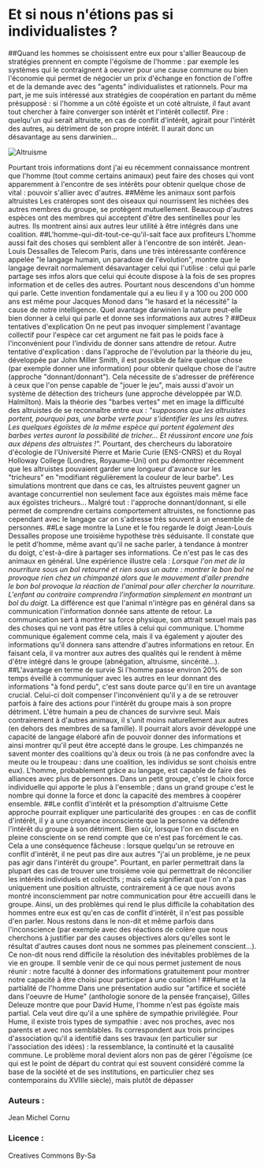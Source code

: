 # Et si nous n'étions pas si individualistes ?
##Quand les hommes se choisissent entre eux pour s'allier
Beaucoup de stratégies prennent en compte l'égoïsme de l'homme : par exemple les systèmes qui le contraignent à oeuvrer pour une cause commune ou bien l'économie qui permet de négocier un prix d'échange en fonction de l'offre et de la demande avec des "agents" individualistes et rationnels.
Pour ma part, je me suis intéressé aux stratégies de coopération en partant du même présupposé : si l'homme a un côté égoïste et un coté altruiste, il faut avant tout chercher à faire converger son intérêt et l'intérêt collectif. Pire : quelqu'un qui serait altruiste, en cas de conflit d'intérêt, agirait pour l'intérêt des autres, au détriment de son propre intérêt. Il aurait donc un désavantage au sens darwinien...

![Altruisme](http://ebook.coop-tic.eu/francais/files/Individulaiste.jpg)

Pourtant trois informations dont j'ai eu récemment connaissance montrent que l'homme (tout comme certains animaux) peut faire des choses qui vont apparemment à l'encontre de ses intérêts pour obtenir quelque chose de vital : pouvoir s'allier avec d'autres.
##Même les animaux sont parfois altruistes
Les cratéropes sont des oiseaux qui nourrissent les nichées des autres membres du groupe, se protègent mutuellement. Beaucoup d'autres espèces ont des membres qui acceptent d'être des sentinelles pour les autres. Ils montrent ainsi aux autres leur utilité à être intégrés dans une coalition.
##L'homme-qui-dit-tout-ce-qu'il-sait face aux profiteurs
L'homme aussi fait des choses qui semblent aller à l'encontre de son intérêt. Jean-Louis Dessalles de Telecom Paris, dans une très intéressante conférence appelée "le langage humain, un paradoxe de l'évolution", montre que le langage devrait normalement désavantager celui qui l'utilise : celui qui parle partage ses infos alors que celui qui écoute dispose à la fois de ses propres information et de celles des autres.
Pourtant nous descendons d'un homme qui parle. Cette invention fondamentale qui a eu lieu il y a 100 ou 200 000 ans est même pour Jacques Monod dans "le hasard et la nécessité" la cause de notre intelligence. Quel avantage darwinien la nature peut-elle bien donner à celui qui parle et donne ses informations aux autres ?
##Deux tentatives d'explication
On ne peut pas invoquer simplement l'avantage collectif pour l'espèce car cet argument ne fait pas le poids face à l'inconvénient pour l'individu de donner sans attendre de retour.
Autre tentative d'explication : dans l'approche de l'évolution par la théorie du jeu, développée par John Miller Smith, il est possible de faire quelque chose (par exemple donner une information) pour obtenir quelque chose de l'autre (approche "donnant/donnant"). Cela nécessite de s'adresser de préférence à ceux que l'on pense capable de "jouer le jeu", mais aussi d'avoir un système de détection des tricheurs (une approche développée par W.D. Halmilton).
Mais la théorie des "barbes vertes" met en image la difficulté des altruistes de se reconnaître entre eux :
*"supposons que les altruistes portent, pourquoi pas, une barbe verte pour s'identifier les uns les autres. Les quelques égoïstes de la même espèce qui portent également des barbes vertes auront la possibilité de tricher... Et réussiront encore une fois aux dépens des altruistes !".*
Pourtant, des chercheurs du laboratoire d'écologie de l'Université Pierre et Marie Curie (ENS-CNRS) et du Royal Holloway College (Londres, Royaume-Uni) ont pu démontrer récemment que les altruistes pouvaient garder une longueur d'avance sur les "tricheurs" en "modifiant régulièrement la couleur de leur barbe". Les simulations montrent que dans ce cas, les altruistes peuvent gagner un avantage concurrentiel non seulement face aux égoïstes mais même face aux égoïstes tricheurs...
Malgré tout : l'approche donnant/donnant, si elle permet de comprendre certains comportement altruistes, ne fonctionne pas cependant avec le langage car on s'adresse très souvent à un ensemble de personnes.
##Le sage montre la Lune et le fou regarde le doigt
Jean-Louis Dessalles propose une troisième hypothèse très séduisante. Il constate que le petit d'homme, même avant qu'il ne sache parler, à tendance à montrer du doigt, c'est-à-dire à partager ses informations. Ce n'est pas le cas des animaux en général.
Une expérience illustre cela :
*Lorsque l'on met de la nourriture sous un bol retourné et rien sous un autre : montrer le bon bol ne provoque rien chez un chimpanzé alors que le mouvement d'aller prendre le bon bol provoque la réaction de l'animal pour aller chercher la nourriture. L'enfant au contraire comprendra l'information simplement en montrant un bol du doigt.*
La différence est que l'animal n'intègre pas en général dans sa communication l'information donnée sans attente de retour. La communication sert à montrer sa force physique, son attrait sexuel mais pas des choses qui ne vont pas être utiles à celui qui communique.
L'homme communique également comme cela, mais il va également y ajouter des informations qu'il donnera sans attendre d'autres informations en retour. En faisant cela, il va montrer aux autres des qualités qui le rendent à même d'être intégré dans le groupe (abnégation, altruisme, sincérité...).
##L'avantage en terme de survie
Si l'homme passe environ 20% de son temps éveillé à communiquer avec les autres en leur donnant des informations "à fond perdu", c'est sans doute parce qu'il en tire un avantage crucial. Celui-ci doit compenser l'inconvénient qu'il y a de se retrouver parfois à faire des actions pour l'intérêt du groupe mais à son propre détriment.
L'être humain a peu de chances de survivre seul. Mais contrairement à d'autres animaux, il s'unit moins naturellement aux autres (en dehors des membres de sa famille). Il pourrait alors avoir développé une capacité de langage élaboré afin de pouvoir donner des informations et ainsi montrer qu'il peut être accepté dans le groupe.
Les chimpanzés ne savent monter des coalitions qu'à deux ou trois (à ne pas confondre avec la meute ou le troupeau : dans une coalition, les individus se sont choisis entre eux). L'homme, probablement grâce au langage, est capable de faire des alliances avec plus de personnes. Dans un petit groupe, c'est le choix force individuelle qui apporte le plus à l'ensemble ; dans un grand groupe c'est le nombre qui donne la force et donc la capacité des membres à coopérer ensemble.
##Le conflit d'intérêt et la présomption d'altruisme
Cette approche pourrait expliquer une particularité des groupes : en cas de conflit d'intérêt, il y a une croyance inconsciente que la personne va défendre l'intérêt du groupe à son détriment. Bien sûr, lorsque l'on en discute en pleine consciente on se rend compte que ce n'est pas forcément le cas.
Cela a une conséquence fâcheuse : lorsque quelqu'un se retrouve en conflit d'intérêt, il ne peut pas dire aux autres "j'ai un problème, je ne peux pas agir dans l'intérêt du groupe". Pourtant, en parler permettrait dans la plupart des cas de trouver une troisième voie qui permettrait de réconcilier les intérêts individuels et collectifs ; mais cela signifierait que l'on n'a pas uniquement une position altruiste, contrairement à ce que nous avons montré inconsciemment par notre communication pour être accueilli dans le groupe.
Ainsi, un des problèmes qui rend le plus difficile la cohabitation des hommes entre eux est qu'en cas de conflit d'intérêt, il n'est pas possible d'en parler. Nous restons dans le non-dit et même parfois dans l'inconscience (par exemple avec des réactions de colère que nous cherchons à justifier par des causes objectives alors qu'elles sont le résultat d'autres causes dont nous ne sommes pas pleinement conscient...). Ce non-dit nous rend difficile la résolution des inévitables problèmes de la vie en groupe. Il semble venir de ce qui nous permet justement de nous réunir : notre faculté à donner des informations gratuitement pour montrer notre capacité à être choisi pour participer à une coalition !
##Hume et la partialité de l'homme
Dans une présentation audio sur "artifice et société dans l'oeuvre de Hume" (anthologie sonore de la pensée française), Gilles Deleuze montre que pour David Hume, l'homme n'est pas égoïste mais partial. Cela veut dire qu'il a une sphère de sympathie privilégiée.
Pour Hume, il existe trois types de sympathie : avec nos proches, avec nos parents et avec nos semblables. Ils correspondent aux trois principes d'association qu'il a identifié dans ses travaux (en particulier sur l'association des idées) : la ressemblance, la continuité et la causalité commune.
Le problème moral devient alors non pas de gérer l'égoïsme (ce qui est le point de départ du contrat qui est souvent considéré comme la base de la société et de ses institutions, en particulier chez ses contemporains du XVIIIe siècle), mais plutôt de dépasser 


### Auteurs :
Jean Michel Cornu
### Licence : 
Creatives Commons By-Sa
